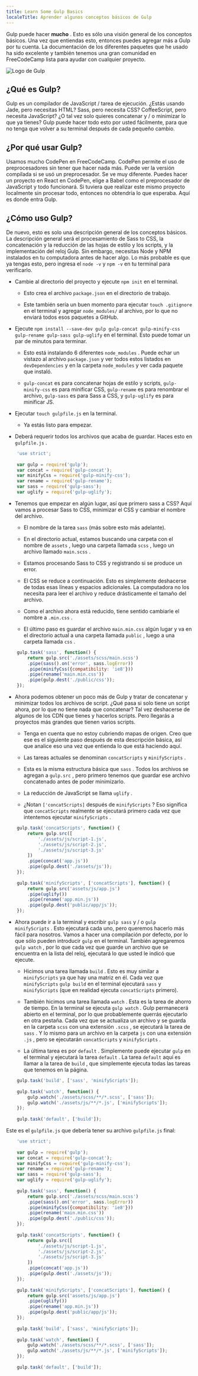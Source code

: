 ```yaml
---
title: Learn Some Gulp Basics
localeTitle: Aprender algunos conceptos básicos de Gulp
---
```

Gulp puede hacer **mucho** . Esto es sólo una visión general de los conceptos básicos. Una vez que entiendas esto, entonces puedes agregar más a Gulp por tu cuenta. La documentación de los diferentes paquetes que he usado ha sido excelente y también tenemos una gran comunidad en FreeCodeCamp lista para ayudar con cualquier proyecto.

![Logo de Gulp](https://raw.githubusercontent.com/gulpjs/artwork/master/gulp.png)

## ¿Qué es Gulp?

Gulp es un compilador de JavaScript / tarea de ejecución. ¿Estás usando Jade, pero necesitas HTML? Sass, pero necesita CSS? CoffeeScript, pero necesita JavaScript? ¿O tal vez solo quieres concatenar y / o minimizar lo que ya tienes? Gulp puede hacer todo esto por usted fácilmente, para que no tenga que volver a su terminal después de cada pequeño cambio.

## ¿Por qué usar Gulp?

Usamos mucho CodePen en FreeCodeCamp. CodePen permite el uso de preprocesadores sin tener que hacer nada más. Puede ver la versión compilada si se usó un preprocesador. Se ve muy diferente. Puedes hacer un proyecto en React en CodePen, elige a Babel como el preprocesador de JavaScript y todo funcionará. Si tuviera que realizar este mismo proyecto localmente sin procesar todo, entonces no obtendría lo que esperaba. Aquí es donde entra Gulp.

## ¿Cómo uso Gulp?

De nuevo, esto es solo una descripción general de los conceptos básicos. La descripción general será el procesamiento de Sass to CSS, la concatenación y la reducción de las hojas de estilo y los scripts, y la implementación del reloj Gulp. Sin embargo, necesitas Node y NPM instalados en tu computadora antes de hacer algo. Lo más probable es que ya tengas esto, pero ingresa el `node -v` y `npm -v` en tu terminal para verificarlo.

*   Cambie al directorio del proyecto y ejecute `npm init` en el terminal.
    
    *   Esto crea el archivo `package.json` en el directorio de trabajo.
        
    *   Este también sería un buen momento para ejecutar `touch .gitignore` en el terminal y agregar `node_modules/` al archivo, por lo que no enviará todos esos paquetes a GitHub.
        
*   Ejecute `npm install --save-dev gulp gulp-concat gulp-minify-css gulp-rename gulp-sass gulp-uglify` en el terminal. Esto puede tomar un par de minutos para terminar.
    
    *   Esto está instalando 6 diferentes `node_modules` . Puede echar un vistazo al archivo `package.json` y ver todos estos listados en `devDependencies` y en la carpeta `node_modules` y ver cada paquete que instaló.
        
    *   `gulp-concat` es para concatenar hojas de estilo y scripts, `gulp-minify-css` es para minificar CSS, `gulp-rename` es para renombrar el archivo, `gulp-sass` es para Sass a CSS, y `gulp-uglify` es para minificar JS.
        
*   Ejecutar `touch gulpfile.js` en la terminal.
    
    *   Ya estás listo para empezar.
*   Deberá requerir todos los archivos que acaba de guardar. Haces esto en `gulpfile.js` .
    

```javascript
    'use strict'; 
 
    var gulp = require('gulp'); 
    var concat = require('gulp-concat'); 
    var minifyCss = require('gulp-minify-css'); 
    var rename = require('gulp-rename'); 
    var sass = require('gulp-sass'); 
    var uglify = require('gulp-uglify'); 
```

*   Tenemos que empezar en algún lugar, así que primero sass a CSS? Aquí vamos a procesar Sass to CSS, minimizar el CSS y cambiar el nombre del archivo.
    
    *   El nombre de la tarea `sass` (más sobre esto más adelante).
        
    *   En el directorio actual, estamos buscando una carpeta con el nombre de `assets` , luego una carpeta llamada `scss` , luego un archivo llamado `main.scss` .
        
    *   Estamos procesando Sass to CSS y registrando si se produce un error.
        
    *   El CSS se reduce a continuación. Esto es simplemente deshacerse de todas esas líneas y espacios adicionales. La computadora no los necesita para leer el archivo y reduce drásticamente el tamaño del archivo.
        
    *   Como el archivo ahora está reducido, tiene sentido cambiarle el nombre a `.min.css` .
        
    *   El último paso es guardar el archivo `main.min.css` algún lugar y va en el directorio actual a una carpeta llamada `public` , luego a una carpeta llamada `css` .
        

```javascript
    gulp.task('sass', function() { 
        return gulp.src('./assets/scss/main.scss') 
        .pipe(sass().on('error', sass.logError)) 
        .pipe(minifyCss({compatibility: 'ie8'})) 
        .pipe(rename('main.min.css')) 
        .pipe(gulp.dest('./public/css')); 
    }); 
```

*   Ahora podemos obtener un poco más de Gulp y tratar de concatenar y minimizar todos los archivos de script. ¿Qué pasa si solo tiene un script ahora, por lo que no tiene nada que concatenar? Tal vez deshacerse de algunos de los CDN que tienes y hacerlos scripts. Pero llegarás a proyectos más grandes que tienen varios scripts.
    
    *   Tenga en cuenta que no estoy cubriendo mapas de origen. Creo que ese es el siguiente paso después de esta descripción básica, así que analice eso una vez que entienda lo que está haciendo aquí.
        
    *   Las tareas actuales se denominan `concatScripts` y `minifyScripts` .
        
    *   Esta es la misma estructura básica que `sass` . Todos los archivos se agregan a `gulp.src` , pero primero tenemos que guardar ese archivo concatenado antes de poder minimizarlo.
        
    *   La reducción de JavaScript se llama `uglify` .
        
    *   ¿Notan `['concatScripts]` después de `minifyScripts` ? Eso significa que `concatScripts` realmente se ejecutará primero cada vez que intentemos ejecutar `minifyScripts` .
        

```javascript
    gulp.task('concatScripts', function() { 
        return gulp.src([ 
            './assets/js/script-1.js', 
            './assets/js/script-2.js', 
            './assets/js/script-3.js' 
        ]) 
        .pipe(concat('app.js')) 
        .pipe(gulp.dest('./assets/js')); 
    }); 
 
    gulp.task('minifyScripts', ['concatScripts'], function() { 
        return gulp.src('assets/js/app.js') 
        .pipe(uglify()) 
        .pipe(rename('app.min.js')) 
        .pipe(gulp.dest('public/app/js')); 
    }); 
```

*   Ahora puede ir a la terminal y escribir `gulp sass` y / o `gulp minifyScripts` . Esto ejecutará cada uno, pero queremos hacerlo más fácil para nosotros. Vamos a hacer una compilación por defecto, por lo que sólo pueden introducir `gulp` en el terminal. También agregaremos `gulp watch` , por lo que cada vez que guarde un archivo que se encuentra en la lista del reloj, ejecutará lo que usted le indicó que ejecute.
    
    *   Hicimos una tarea llamada `build` . Esto es muy similar a `minifyScripts` ya que hay una matriz en él. Cada vez que `minifyScripts` `gulp build` en el terminal ejecutará `sass` y `minifyScripts` (que en realidad ejecuta `concatScripts` primero).
        
    *   También hicimos una tarea llamada `watch` . Esta es la tarea de ahorro de tiempo. En la terminal se ejecuta `gulp watch` . Gulp permanecerá abierto en el terminal, por lo que probablemente querrás ejecutarlo en otra pestaña. Cada vez que se actualiza un archivo y se guarda en la carpeta `scss` con una extensión `.scss` , se ejecutará la tarea de `sass` . Y lo mismo para un archivo en la carpeta `js` con una extensión `.js` , pero se ejecutarán `concatScripts` y `minifyScripts` .
        
    *   La última tarea es por `default` . Simplemente puede ejecutar `gulp` en el terminal y ejecutará la tarea `default` . La tarea `default` aquí es llamar a la tarea de `build` , que simplemente ejecuta todas las tareas que tenemos en la página.
        

```javascript
    gulp.task('build', ['sass', 'minifyScripts']); 
 
    gulp.task('watch', function() { 
        gulp.watch('./assets/scss/**/*.scss', ['sass']); 
        gulp.watch('./assets/js/**/*.js', ['minifyScripts']); 
    }); 
 
    gulp.task('default', ['build']); 
```

Este es el `gulpfile.js` que debería tener su archivo `gulpfile.js` final:

```javascript
    'use strict'; 
 
    var gulp = require('gulp'); 
    var concat = require('gulp-concat'); 
    var minifyCss = require('gulp-minify-css'); 
    var rename = require('gulp-rename'); 
    var sass = require('gulp-sass'); 
    var uglify = require('gulp-uglify'); 
 
    gulp.task('sass', function() { 
        return gulp.src('./assets/scss/main.scss') 
        .pipe(sass().on('error', sass.logError)) 
        .pipe(minifyCss({compatibility: 'ie8'})) 
        .pipe(rename('main.min.css')) 
        .pipe(gulp.dest('./public/css')); 
    }); 
 
    gulp.task('concatScripts', function() { 
        return gulp.src([ 
            './assets/js/script-1.js', 
            './assets/js/script-2.js', 
            './assets/js/script-3.js' 
        ]) 
        .pipe(concat('app.js')) 
        .pipe(gulp.dest('./assets/js')); 
    }); 
 
    gulp.task('minifyScripts', ['concatScripts'], function() { 
        return gulp.src('assets/js/app.js') 
        .pipe(uglify()) 
        .pipe(rename('app.min.js')) 
        .pipe(gulp.dest('public/app/js')); 
    }); 
 
    gulp.task('build', ['sass', 'minifyScripts']); 
 
    gulp.task('watch', function() { 
        gulp.watch('./assets/scss/**/*.scss', ['sass']); 
        gulp.watch('./assets/js/**/*.js', ['minifyScripts']); 
    }); 
 
    gulp.task('default', ['build']); 

```